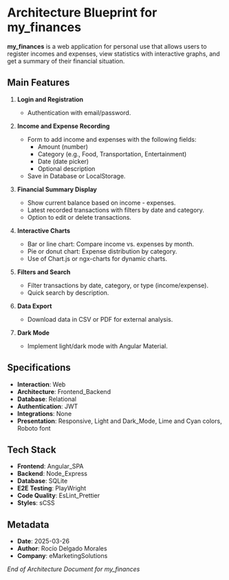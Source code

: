 # Architecture Blueprint for **my_finances**

**my_finances** is a web application for personal use that allows users to register incomes and expenses, view statistics with interactive graphs, and get a summary of their financial situation.

## Main Features

1. **Login and Registration**
   - Authentication with email/password.

2. **Income and Expense Recording**
   - Form to add income and expenses with the following fields:
     - Amount (number)
     - Category (e.g., Food, Transportation, Entertainment)
     - Date (date picker)
     - Optional description
   - Save in Database or LocalStorage.

3. **Financial Summary Display**
   - Show current balance based on income - expenses.
   - Latest recorded transactions with filters by date and category.
   - Option to edit or delete transactions.

4. **Interactive Charts**
   - Bar or line chart: Compare income vs. expenses by month.
   - Pie or donut chart: Expense distribution by category.
   - Use of Chart.js or ngx-charts for dynamic charts.

5. **Filters and Search**
   - Filter transactions by date, category, or type (income/expense).
   - Quick search by description.

6. **Data Export**
   - Download data in CSV or PDF for external analysis.

7. **Dark Mode**
   - Implement light/dark mode with Angular Material.

## Specifications

- **Interaction**: Web
- **Architecture**: Frontend_Backend
- **Database**: Relational
- **Authentication**: JWT
- **Integrations**: None
- **Presentation**: Responsive, Light and Dark_Mode, Lime and Cyan colors, Roboto font

## Tech Stack

- **Frontend**: Angular_SPA
- **Backend**: Node_Express
- **Database**: SQLite
- **E2E Testing**: PlayWright
- **Code Quality**: EsLint_Prettier
- **Styles**: sCSS

## Metadata

- **Date**: 2025-03-26
- **Author**: Rocío Delgado Morales
- **Company**: eMarketingSolutions

_End of Architecture Document for my_finances_ 